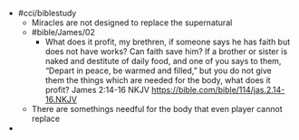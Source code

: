 - #cci/biblestudy
	- Miracles are not designed to replace the supernatural
	- #bible/James/02
		- What does it profit, my brethren, if someone says he has faith but does not have works? Can faith save him? If a brother or sister is naked and destitute of daily food, and one of you says to them, “Depart in peace, be warmed and filled,” but you do not give them the things which are needed for the body, what does it profit?
		  James 2:14‭-‬16 NKJV
		  https://bible.com/bible/114/jas.2.14-16.NKJV
	- There are somethings needful for the body that even player cannot replace
-